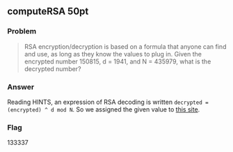 <!-- This markdown file is writeup template. -->

## computeRSA 50pt

### Problem
> RSA encryption/decryption is based on a formula that anyone can find and use, as long as they know the values to plug in. Given the encrypted number 150815, d = 1941, and N = 435979, what is the decrypted number?


### Answer
Reading HINTS, an expression of RSA decoding is written `decrypted = (encrypted) ^ d mod N`. So we assigned the given value to [this site](https://www.cs.drexel.edu/~introcs/Fa11/notes/10.1_Cryptography/RSA_Express_EncryptDecrypt.html).

### Flag
133337
